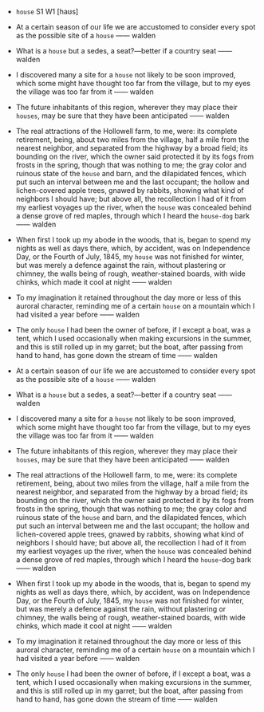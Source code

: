 - `house` S1 W1 [haʊs]

- At a certain season of our life we are accustomed to consider every spot as the possible site of a `house` —— walden

-  What is a `house` but a sedes, a seat?—better if a country seat —— walden

-  I discovered many a site for a `house` not likely to be soon improved, which some might have thought too far from the village, but to my eyes the village was too far from it —— walden

-  The future inhabitants of this region, wherever they may place their `houses`, may be sure that they have been anticipated —— walden

- The real attractions of the Hollowell farm, to me, were: its complete retirement, being, about two miles from the village, half a mile from the nearest neighbor, and separated from the highway by a broad field; its bounding on the river, which the owner said protected it by its fogs from frosts in the spring, though that was nothing to me; the gray color and ruinous state of the `house` and barn, and the dilapidated fences, which put such an interval between me and the last occupant; the hollow and lichen-covered apple trees, gnawed by rabbits, showing what kind of neighbors I should have; but above all, the recollection I had of it from my earliest voyages up the river, when the `house` was concealed behind a dense grove of red maples, through which I heard the `house-dog` bark —— walden

- When first I took up my abode in the woods, that is, began to spend my nights as well as days there, which, by accident, was on Independence Day, or the Fourth of July, 1845, my `house` was not finished for winter, but was merely a defence against the rain, without plastering or chimney, the walls being of rough, weather-stained boards, with wide chinks, which made it cool at night —— walden

-  To my imagination it retained throughout the day more or less of this auroral character, reminding me of a certain `house` on a mountain which I had visited a year before —— walden

- The only `house` I had been the owner of before, if I except a boat, was a tent, which I used occasionally when making excursions in the summer, and this is still rolled up in my garret; but the boat, after passing from hand to hand, has gone down the stream of time —— walden


- At a certain season of our life we are accustomed to consider every spot as the possible site of a `house` —— walden

-  What is a `house` but a sedes, a seat?﻿—better if a country seat —— walden

-  I discovered many a site for a `house` not likely to be soon improved, which some might have thought too far from the village, but to my eyes the village was too far from it —— walden

-  The future inhabitants of this region, wherever they may place their `houses`, may be sure that they have been anticipated —— walden

- The real attractions of the Hollowell farm, to me, were: its complete retirement, being, about two miles from the village, half a mile from the nearest neighbor, and separated from the highway by a broad field; its bounding on the river, which the owner said protected it by its fogs from frosts in the spring, though that was nothing to me; the gray color and ruinous state of the `house` and barn, and the dilapidated fences, which put such an interval between me and the last occupant; the hollow and lichen-covered apple trees, gnawed by rabbits, showing what kind of neighbors I should have; but above all, the recollection I had of it from my earliest voyages up the river, when the `house` was concealed behind a dense grove of red maples, through which I heard the `house`-dog bark —— walden

- When first I took up my abode in the woods, that is, began to spend my nights as well as days there, which, by accident, was on Independence Day, or the Fourth of July, 1845, my `house` was not finished for winter, but was merely a defence against the rain, without plastering or chimney, the walls being of rough, weather-stained boards, with wide chinks, which made it cool at night —— walden

-  To my imagination it retained throughout the day more or less of this auroral character, reminding me of a certain `house` on a mountain which I had visited a year before —— walden

- The only `house` I had been the owner of before, if I except a boat, was a tent, which I used occasionally when making excursions in the summer, and this is still rolled up in my garret; but the boat, after passing from hand to hand, has gone down the stream of time —— walden